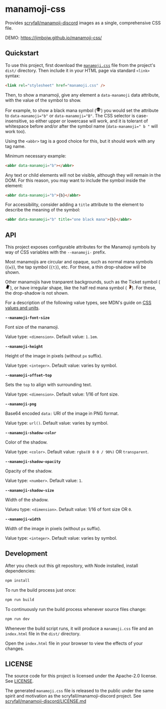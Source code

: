 # manamoji-css

Provides
[scryfall/manamoji-discord](https://github.com/scryfall/manamoji-discord)
images as a single, comprehensive CSS file.

DEMO: https://jimbojw.github.io/manamoji-css/

## Quickstart

To use this project, first download the
[`manamoji.css`](https://raw.githubusercontent.com/jimbojw/manamoji-css/refs/heads/main/dist/manamoji.css)
file from the project's `dist/` directory. Then include it in your HTML page via
standard `<link>` syntax:

```html
<link rel="stylesheet" href="manamoji.css" />
```

Then, to show a manamoji, give any element a `data-manamoji` data attribute,
with the value of the symbol to show.

For example, to show a black mana symbol
(<img src="https://raw.githubusercontent.com/scryfall/manamoji-discord/refs/heads/main/emojis/manab.png" width="16"/>)
you would set the attribute to
`data-manamoji="b"` or `data-manamoji="B"`. The CSS selector is
case-insensitive, so either upper or lowercase will work, and it is tolerant of
whitespace before and/or after the symbol name (`data-manamoji=" b "` will work
too).

Using the `<abbr>` tag is a good choice for this, but it should work with any
tag name.

Minimum necessary example:

```html
<abbr data-manamoji="b"></abbr>
```

Any text or child elements will not be visible, although they will remain in the
DOM. For this reason, you may want to include the symbol inside the element:

```html
<abbr data-manamoji="b">{b}</abbr>
```

For accessibility, consider adding a `title` attribute to the element to
describe the meaning of the symbol:

```html
<abbr data-manamoji="b" title="one black mana">{b}</abbr>
```

## API

This project exposes configurable attributes for the Manamoji symbols by way of
CSS variables with the `--manamoji-` prefix.

Most manamojis are circular and opaque, such as normal mana symbols (`{w}`), the
tap symbol (`{t}`), etc. For these, a thin drop-shadow will be shown.

Other manamojis have tranparent backgrounds, such as the Ticket symbol
(<img src="https://raw.githubusercontent.com/scryfall/manamoji-discord/refs/heads/main/emojis/manatk.png" width="16"/>),
or have irregular shape, like the half red mana symbol
(<img src="https://raw.githubusercontent.com/scryfall/manamoji-discord/refs/heads/main/extras/manahr.png" width="16"/>).
For these, the drop-shadow is not shown.

For a description of the following value types, see MDN's guide on
[CSS values and units](https://developer.mozilla.org/en-US/docs/Learn/CSS/Building_blocks/Values_and_units).

**`--manamoji-font-size`**

Font size of the manamoji.

Value type: `<dimension>`. Default value: `1.1em`.

**`--manamoji-height`**

Height of the image in pixels (without `px` suffix).

Value type: `<integer>`. Default value: varies by symbol.

**`--manamoji-offset-top`**

Sets the `top` to align with surrounding text.

Value type: `<dimension>`. Default value: 1/16 of font size.

**`--manamoji-png`**

Base64 encoded `data:` URI of the image in PNG format.

Value type: `url()`. Default value: varies by symbol.

**`--manamoji-shadow-color`**

Color of the shadow.

Value type: `<color>`. Default value: `rgba(0 0 0 / 90%)` OR `transparent`.

**`--manamoji-shadow-opacity`**

Opacity of the shadow.

Value type: `<number>`. Default value: `1`.

**`--manamoji-shadow-size`**

Width of the shadow.

Valueu type: `<dimension>`. Default value: 1/16 of font size OR `0`.

**`--manamoji-width`**

Width of the image in pixels (without `px` suffix).

Value type: `<integer>`. Default value: varies by symbol.

## Development

After you check out this git repository, with Node installed, install
dependencies:

```sh
npm install
```

To run the build process just once:

```sh
npm run build
```

To continuously run the build process whenever source files change:

```sh
npm run dev
```

Whenever the build script runs, it will produce a `manamoji.css` file and an
`index.html` file in the `dist/` directory.

Open the `index.html` file in your browser to view the effects of your changes.

## LICENSE

The source code for this project is licensed under the Apache-2.0 license. See
[LICENSE](./LICENSE).

The generated `manamoji.css` file is released to the public under the same
spirit and motivation as the scryfall/manamoji-discord project. See
[scryfall/manamoji-discord/LICENSE.md](https://github.com/scryfall/manamoji-discord/blob/main/LICENSE.md)
